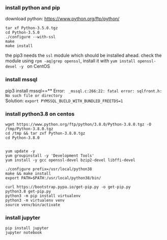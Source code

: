 

### install python and pip
download python: https://www.python.org/ftp/python/  
```
tar xf Python-3.5.0.tgz
cd Python-3.5.0
./configure --with-ssl
make
make install
```
the pip3 needs the `ssl` module which should be installed ahead. 
check the module using `rpm -aq|grep openssl`, install it with `yum install openssl-devel -y ` on CentOS

### install mssql
pip3 install mssql==**
Error: ` _mssql.c:266:22: fatal error: sqlfront.h: No such file or directory`  
Solution: `export PYMSSQL_BUILD_WITH_BUNDLED_FREETDS=1`


### install python3.8 on centos
```
wget https://www.python.org/ftp/python/3.8.0/Python-3.8.0.tgz -O /tmp/Python-3.8.0.tgz
cd /tmp && tar zxf Python-3.8.0.tgz
cd Python-3.8.0


yum update -y
yum groupinstall -y 'Development Tools'
yum install -y gcc openssl-devel bzip2-devel libffi-devel

./configure prefix=/usr/local/python38
make && make install
export PATH=$PATH:/usr/local/python38/bin/

curl https://bootstrap.pypa.io/get-pip.py -o get-pip.py
python3.8 get-pip.py
python3 -m pip install virtualenv
python3 -m virtualenv venv
source venv/bin/activate

```

### install jupyter
```
pip install jupyter
jupyter notebook
```

